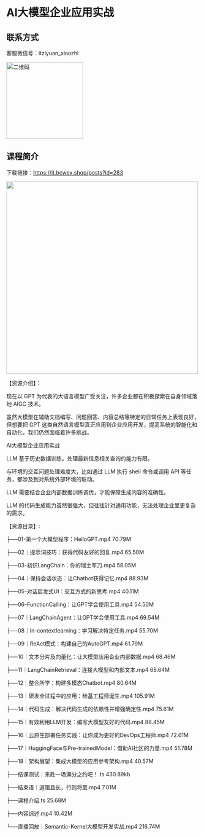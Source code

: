 # AI大模型企业应用实战

## 联系方式

客服微信号：itziyuan_xiaozhi

<img src="https://ziyuanyun.oss-cn-guangzhou.aliyuncs.com/common/20240614073449/666b82192834a.jpg" width="200" height="200" alt="二维码">

## 课程简介

下载链接：https://it.bcwex.shop/posts?id=283

<img src="https://ziyuanyun.oss-cn-guangzhou.aliyuncs.com/yun/20240515151750/6644619e71b61.jpg" width="500" alt="">

  【资源介绍】：

 现在以 GPT 为代表的大语言模型广受关注，许多企业都在积极探索在自身领域落地 AIGC 技术。

 虽然大模型在辅助文档编写、问题回答、内容总结等特定的日常任务上表现良好，但想要把 GPT 这类自然语言模型真正应用到企业应用开发，提高系统的智能化和自动化，我们仍然面临着许多挑战。

 AI大模型企业应用实战



 LLM 基于历史数据训练，处理最新信息相关查询的能力有限。

 与环境的交互问题处理难度大，比如通过 LLM 执行 shell 命令或调用 API 等任务，都涉及到对系统外部环境的联动。

 LLM 需要结合企业内部数据训练调优，才能保障生成内容的准确性。

 LLM 的代码生成能力虽然很强大，但往往针对通用功能，无法处理企业里更复杂的需求。

 【资源目录】:

 ├──01-第一个大模型程序：HelloGPT.mp4 70.79M

 ├──02｜提示词技巧：获得代码友好的回复.mp4 65.50M

 ├──03-初识LangChain：你的瑞士军刀.mp4 58.05M

 ├──04｜保持会话状态：让Chatbot获得记忆.mp4 88.93M

 ├──05-对话启发式UI：交互方式的新思考.mp4 40.11M

 ├──06-FunctionCalling：让GPT学会使用工具.mp4 54.50M

 ├──07｜LangChainAgent：让GPT学会使用工具.mp4 69.54M

 ├──08｜In-contextlearning：学习解决特定任务.mp4 55.70M

 ├──09｜ReAct模式：构建自己的AutoGPT.mp4 61.79M

 ├──10｜文本分片及向量化：让大模型应用企业内部数据.mp4 68.46M

 ├──11｜LangChainRetrieval：连接大模型和内部文本.mp4 68.64M

 ├──12｜整合所学：构建多模态Chatbot.mp4 80.64M

 ├──13｜研发全过程中的应用：硅基工程师诞生.mp4 105.91M

 ├──14｜代码生成：解决代码生成的依赖性并增强确定性.mp4 75.61M

 ├──15｜有效利用LLM开发：编写大模型友好的代码.mp4 88.45M

 ├──16｜云原生部署任务实践：让你成为更好的DevOps工程师.mp4 72.61M

 ├──17｜HuggingFace与Pre-trainedModel：借助AI社区的力量.mp4 51.78M

 ├──18｜架构展望：集成大模型的应用参考架构.mp4 40.57M

 ├──结课测试｜来赴一场满分之约吧！.ts 430.89kb

 ├──结束语｜道阻且长，行则将至.mp4 7.01M

 ├──课程介绍.ts 25.68M

 ├──内容综述.mp4 10.42M

 └──直播回放｜Semantic-Kernel大模型开发实战.mp4 216.74M

  